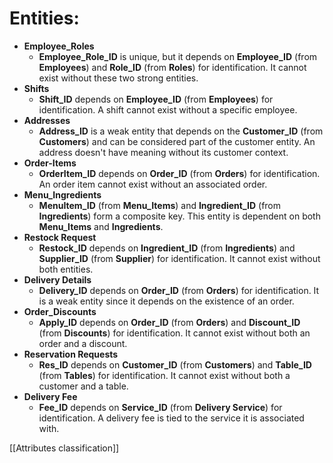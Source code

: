 # Entities:

- **Employee_Roles**
    - **Employee_Role_ID** is unique, but it depends on **Employee_ID** (from **Employees**) and **Role_ID** (from **Roles**) for identification. It cannot exist without these two strong entities.
- **Shifts**
    - **Shift_ID** depends on **Employee_ID** (from **Employees**) for identification. A shift cannot exist without a specific employee.
- **Addresses**
    - **Address_ID** is a weak entity that depends on the **Customer_ID** (from **Customers**) and can be considered part of the customer entity. An address doesn't have meaning without its customer context.
- **Order-Items**
    - **OrderItem_ID** depends on **Order_ID** (from **Orders**) for identification. An order item cannot exist without an associated order.
- **Menu_Ingredients**
    - **MenuItem_ID** (from **Menu_Items**) and **Ingredient_ID** (from **Ingredients**) form a composite key. This entity is dependent on both **Menu_Items** and **Ingredients**.
- **Restock Request**
    - **Restock_ID** depends on **Ingredient_ID** (from **Ingredients**) and **Supplier_ID** (from **Supplier**) for identification. It cannot exist without both entities.
- **Delivery Details**
    - **Delivery_ID** depends on **Order_ID** (from **Orders**) for identification. It is a weak entity since it depends on the existence of an order.
- **Order_Discounts**
    - **Apply_ID** depends on **Order_ID** (from **Orders**) and **Discount_ID** (from **Discounts**) for identification. It cannot exist without both an order and a discount.
- **Reservation Requests**
    - **Res_ID** depends on **Customer_ID** (from **Customers**) and **Table_ID** (from **Tables**) for identification. It cannot exist without both a customer and a table.
- **Delivery Fee**
    - **Fee_ID** depends on **Service_ID** (from **Delivery Service**) for identification. A delivery fee is tied to the service it is associated with.

[[Attributes classification]]